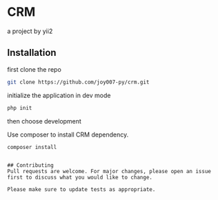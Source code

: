 # CRM

a project by yii2

## Installation

first clone the repo

```bash
git clone https://github.com/joy007-py/crm.git
```

initialize the application in dev mode
```bash
php init
```
then choose development

Use composer to install CRM dependency.

```bash
composer install
```


```

## Contributing
Pull requests are welcome. For major changes, please open an issue first to discuss what you would like to change.

Please make sure to update tests as appropriate.
